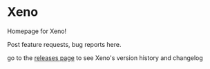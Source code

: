 # Xeno

Homepage for Xeno!

Post feature requests, bug reports here.

go to the [releases page](/releases "Xeno Releases") to see Xeno's version history and changelog
